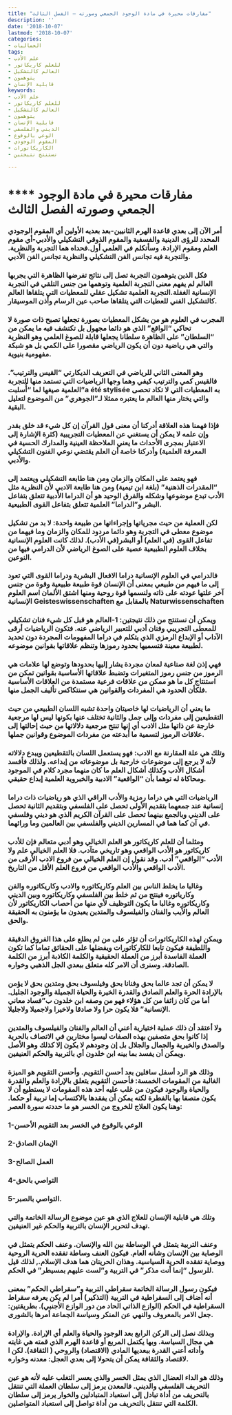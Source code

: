 ```yaml
---
title: "مفارقات محيرة في مادة الوجود الجمعي وصورته – الفصل الثالث"
description: ''
date: '2018-10-07'
lastmod: '2018-10-07'
categories:
- الجماليات
tags:
- علم الأدب
- للعلم كاريكاتور
- العالم كالتشكيل
- يتوهمون
- قابلية الإنسان
keywords:
- علم الأدب
- للعلم كاريكاتور
- العالم كالتشكيل
- يتوهمون
- قابلية الإنسان
- الديني والفلسفي
- الوعي بالوقوع
- المقوم الوجودي
- الكاريكاتورات
- نستنتج نتيجتين

---
```

# **** **مفارقات محيرة في مادة الوجود الجمعي وصورته الفصل الثالث**

### أمر الآن إلى بعدي قاعدة الهرم الثانيين-بعد بعديه الأولين أي المقوم الوجودي المحدد للرؤى الدينية والفسفية والمقوم الذوقي التشكيلي والأدبي-أي مقوم العلم ومقوم الإرادة. وسأتكلم في العلمي أول.فحداه هما التجربة والنظرية. والتجربة فيه تجانس الفن التشكيلي والنظرية تجانس الفن الأدبي.

### فكل الذين يتوهمون التجربة تصل إلى نتائج تفرضها الظاهرة التي يجربها العالم لم يفهم معنى التجربة العلمية وتوهمها من جنس التلقي في التجربة الإنسانية الغفلة.التجربة العلمية تشكيل عقلي للمعطيات التي يتلقاها العالم كالتشكيل الفني للعطيات التي يتلقاها صاحب عين الرسام وأذن الموسيقار.

### المجرب في العلوم هو من يشكل المعطيات بصورة تجعلها تصبح ذات صورة لا تحاكي “الواقع” الذي هو دائما مجهول بل تكتشف فيه ما يمكن من “السلطان” على الظاهرة سلطانا يجعلها قابلة للصوغ العلمي وهو النظرية والتي هي رياضية دون أن يكون الرياضي مقصورا على الكمي بل هو شبكة مفهومية بنيوية.

### وهو المعنى الثاني للرياضي في التعريف الديكارتي “القيس والترتيب”. فالقيس كمي والترتيب كيفي وهما وجها الرياضيات التي تستمد منها التجربة العلمية صيغها لما “أُسلبت”a été stylisée به المعطيات التي لا تكاد تحصى والتي يختار منها العالم ما يعتبره ممثلا لـ”الجوهري” من الموضوع لتعليل البقية.

### فإذا فهمنا هذه العلاقة أدركنا أن معنى قول القرآن إن كل شيء قد خلق بقدر وإن علمه لا يمكن أن يستغني عن المعطيات التجريبية (كثرة الإشارة إلى الاعتبار بمجرى الأحداث ما يعني الملاحظة العينية والمدارك الحسية في المعرفة العلمية) وأدركنا خاصة أن العلم يقتضي نوعي الفنون التشكيلي والأدبي.

### فهو يعتمد على المكان والزمان ومن هنا طابعه التشكيلي ويعتمد إلى “المقدرات الذهنية” (بلغة ابن تيمية) ومن هنا طابعة الادبي لأن النظرية مثل الأدب تبدع موضوعها وشكله والفرق الوحيد هو أن الدراما الأدبية تتعلق بتفاعل البشر و”الدراما” العلمية تتعلق بتفاعل القوى الطبيعية.

### لكن العملية من حيث مجرياتها وإجراءاتها من طبيعة واحدة: لا بد من تشكيل موضوع معطى في التجربة وهو دائما مردود للمكان والزمان وما فيهما من تفاعل القوى (في العلم) أو البشر(في الأدب). لذلك كانت العلوم الإنسانية بخلاف العلوم الطبيعية عصية على الصوغ الرياضي لأن الدرامي فيها من النوعين.

### فالدرامي في العلوم الإنسانية دراما الافعال البشرية ودراما القوى التي تعود إلى ما فيهم من طبيعي بمعنى أن الإنسان قوة طبيعة طبيعية وقوة من جنس آخر علتها عودته على ذاته ولنسمها قوة روحية ومنها اشتق الألمان اسم العلوم الإنسانية Geisteswissenschaften بالمقابل مع Naturwissenschaften

### ويمكن أن نستنتج من ذلك نتيجتين: 1-العالم هو قبل كل شيء فنان تشكيلي للمعطى التجريبي وفنان أدبي للتعبير الرياضي عنه. فتكون الرياضيات أرقى الآداب أو الإبداع الرمزي الذي يتكلم في دراما المفهومات المجردة دون تحديد لطبيعة معينة فتسميها بحدود رموزها وتنظم علاقاتها بقوانين موضوعه.

### فهي إذن لغة صناعية لمعان مجردة يشار إليها بحدودها وتوضع لها علامات هي الرموز من جنس رموز المتغيرات وتضبط علاقاتها الأساسية بقوانين تمكن من استنتاج كل ما هو ممكن من علاقات فرعية مستمدة من العلاقات الأساسية فلكأن الحدود هي المفردات والقوانين هي سنتكاكس تأليف الجمل منها.

### ما يعني أن الرياضيات لها خاصيتان واحدة تشبه اللسان الطبيعي من حيث التقطيعين إلى مفردات وإلى جمل والثانية تختلف عنها بكونها ليس لها مرجعية خارجة عن ذاتها مثل الادب أي إنها تنتج مرجعية دلالاتها من حيث إحالتها إلى علاقات الرموز لتسمية ما أبدعته من مفردات الموضوع وقوانين جملها.

### وتلك هي علة المقارنة مع الادب: فهو يستعمل اللسان بالتقطيعين ويبدع دلالاته لأنه لا يرجع إلى موضوعات خارجية بل موضوعاته من إبداعه. ولذلك فأفسد أشكال الأدب وكذلك أشكال العلم ما كان منهما مجرد كلام في الموجود ومحاكاة له توهما بأن “الواقعية” الادبية والخبروية العلمية إبداع حقيقي.

### الرياضيات التي هي دراما رمزية والأدب الراقي الذي هو رياضيات ذات دراما إنسانية عند جمعهما بتقديم الأولى تحصل على الفلسفي وبتقديم الثانية تحصل على الديني وبالجمع بينهما تحصل على القرآن الكريم الذي هو ديني وفلسفي في آن كما هما في المسارين الديني والفلسفي بين العالمين وما ورائهما.

### ومثلما أن للعلم كاريكاتور هو العلم الخيالي وهو أدبي متعالم فإن للأدب كاريكاتور هو الأدب الواقعي وهو تاريخي متآدب. فلا العلم الخيالي علم ولا الأدب “الواقعي” أدب. وقد نقول إن العلم الخيالي من فروع الادب الأرقى من الأدب الواقعي والأدب الواقعي من فروع العلم الأقل من التاريخ.

### وغالبا ما يخلط الناس بين العلم وكاريكاتوره والادب وكاريكاتوره والفن وكارياتوره فينتج من ثم خلط بين الفلسفي وكاريكاتوره وبين الديني وكاريكاتوره وغالبا ما يكون التوظيف لأي منها من أحصاب الكاريكاتور لأن العالم والأيب والفنان والفيلسوف والمتدين يعبدون ما يؤمنون به الحقيقة والحق.

### ويمكن لهذه الكاريكاتورات أن تؤثر على من لم يطلع على هذا الفروق الدقيقة واللطيفة فيكون تابعا للكاركاتورات ويفضلها على الحقائق تماما كما تكون العملة الفاسدة أبرز من العملة الحقيقية والكلمة الكاذبة أبرز من الكلمة الصادقة. وسنرى أن الامر كله متعلق ببعدي الجل الذهبي وخواره.

### لا يمكن أن تجد عالما بحق وفنانا بحق وفيلسوف بحق ومتدين بحق لا يؤمن بالإرادة الحرة والعلم الصادق والقدرة الخيرة والحياة الجميلة والوجود الجليل. أما من كان زائفا من كل هؤلاء فهو من وصفه ابن خلدون ب”فساد معاني الإنسانية” فلا يكون حرا ولا صادقا ولاخيرا ولاجميلا ولاجليلا.

### ولا أعتقد أن ذلك عملية اختيارية أعني أن العالم والفنان والفيلسوف والمتدين إذا كانوا بحق متصفين بهذه الصفات ليسوا مختارين في الاتصاف بالحرية والصدق والخيرية والجمال والجلال بل إن وجودهم لا يكون إلا كذلك وهو الأصل ويمكن أن يفسد بما بينه ابن خلدون أي بالتربية والحكم العنيفين.

### وذلك هو الرد أسفل سافلين بعد أحسن التقويم. وأحسن التقويم هو الميزة الغالبة من المقومات الخمسة: فأحسن التقويم يتعلق بالإرادة والعلم والقدرة والحياة والوجود فيكون من غلب عليه أحد هذه المقومات لا يستطيع أن لا يكون متصفا بها بالفطرة لكنه يمكن أن يفقدها بالاكتساب إما تربية أو حكما. وهنا يكون العلاج للخروج من الخسر هو ما حددته سورة العصر:

### 1-الوعي بالوقوع في الخسر بعد التقويم الأحسن

### 2-الإيمان الصادق

### 3-العمل الصالح

### 4-التواصي بالحق

### 5-التواصي بالصبر.

### وتلك هي قابلية الإنسان للعلاج الذي هو عين موضوع الرسالة الخاتمة والتي تهدف لتحرير الإنسان بالتربية والحكم غير العنيفين.

### وعنف التربية يتمثل في الوساطة بين الله والإنسان. وعنف الحكم يتمثل في الوصاية بين الإنسان وشأنه العام. فيكون العنف وساطة تفقده الحرية الروحية ووصاية تفقده الحرية السياسية. وهذان الحريتان هما هدف الإسلام., لذلك قيل للرسول “إنما أنت مذكر” في التربية و”لست عليهم بمسيطر” في الحكم.

### فيكون رسول الرسالة الخاتمة سقراطي التربية و”سقراطي الحكم” بمعنى أنه أضاف إلى السقراطية في التربية (التذكير) أمرا لم يكن يعرفه سقراط السقراطية في الحكم (الوازع الذاتي الحاد من دور الوازع الأجنبي). بطريقتين: جعل الامر بالمعروف والنهي عن المنكر وسياسة الجماعة أمرها بالشورى.

### وبذلك نصل إلى الركن الرابع بعد الوجود والحياة والعلم أي الإرادة. والإرادة هي مجال السياسة. وبها يكتمل المربع أو قاعدة الهرم الذي قمته هي غايته وأداته أعني القدرة ببعديها المادي (الاقتصاد) والروحي ( الثقافة). لكن ا لاقتصاد والثقافة يمكن أن يتحولا إلى بعدي العجل: معدنه وخواره.

### وذلك هو الداء العضال الذي يمثل الخسر والذي يعسر التغلب عليه لأنه هو عين التحريف الفلسفي والديني. فالمعدن يرمز إلى سلطان العملة التي تنتقل بالتحريف من أداة تبادل إلى استعباد المتبادلين والخوار يرمز إلى سلطان الكلمة التي تنتقل بالتحريف من أداة تواصل إلى استعباد المتواصلين.

###